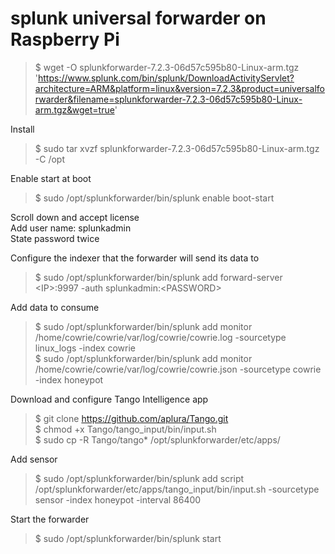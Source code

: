 # splunk universal forwarder on Raspberry Pi  

>$ wget -O splunkforwarder-7.2.3-06d57c595b80-Linux-arm.tgz 'https://www.splunk.com/bin/splunk/DownloadActivityServlet?architecture=ARM&platform=linux&version=7.2.3&product=universalforwarder&filename=splunkforwarder-7.2.3-06d57c595b80-Linux-arm.tgz&wget=true'  

Install  
>$ sudo tar xvzf splunkforwarder-7.2.3-06d57c595b80-Linux-arm.tgz -C /opt  

Enable start at boot  
>$ sudo /opt/splunkforwarder/bin/splunk enable boot-start  

Scroll down and accept license  
Add user name: splunkadmin  
State password twice  

Configure the indexer that the forwarder will send its data to  
>$ sudo /opt/splunkforwarder/bin/splunk add forward-server \<IP\>:9997 -auth splunkadmin:\<PASSWORD\>  

Add data to consume  
>$ sudo /opt/splunkforwarder/bin/splunk add monitor /home/cowrie/cowrie/var/log/cowrie/cowrie.log -sourcetype linux_logs -index cowrie  
>$ sudo /opt/splunkforwarder/bin/splunk add monitor /home/cowrie/cowrie/var/log/cowrie/cowrie.json -sourcetype cowrie -index honeypot  

Download and configure Tango Intelligence app  
>$ git clone https://github.com/aplura/Tango.git  
>$ chmod +x Tango/tango_input/bin/input.sh  
>$ sudo cp -R Tango/tango* /opt/splunkforwarder/etc/apps/  

Add sensor  
>$ sudo /opt/splunkforwarder/bin/splunk add script /opt/splunkforwarder/etc/apps/tango_input/bin/input.sh -sourcetype sensor -index honeypot -interval 86400  

Start the forwarder  
>$ sudo /opt/splunkforwarder/bin/splunk start  








